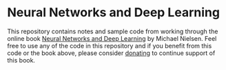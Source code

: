 # Neural Networks and Deep Learning
This repository contains notes and sample code from working through the online book [Neural Networks and Deep Learning](http://neuralnetworksanddeeplearning.com/index.html) by Michael Nielsen. Feel free to use any of the code in this repository and if you benefit from this code or the book above, please consider [donating](https://www.paypalobjects.com/en_US/i/btn/btn_donateCC_LG.gif) to continue support of this book.
